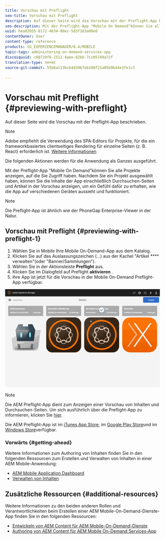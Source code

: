 ```yaml
---
title: Vorschau mit Preflight
seo-title: Vorschau mit Preflight
description: Auf dieser Seite wird die Vorschau mit der Preflight-App beschrieben.
seo-description: Mit der Preflight-App "Mobile On Demand"können Sie alle Projekte anzeigen, auf die Sie Zugriff haben. Folgen Sie dieser Seite, um mehr darüber zu erfahren.
uuid: bea83055-8172-4634-88ec-5d3f163ad8e0
contentOwner: User
content-type: reference
products: SG_EXPERIENCEMANAGER/6.4/MOBILE
topic-tags: administering-on-demand-services-app
discoiquuid: c08729f6-1512-4aee-82bb-7cc05749a72f
translation-type: tm+mt
source-git-commit: 55b6a113bcb4d39b7eb100f21a05b9b44e3fe1c3

---
```



# Vorschau mit Preflight {#previewing-with-preflight}

Auf dieser Seite wird die Vorschau mit der Preflight-App beschrieben.

>[!NOTE]
>
>Adobe empfiehlt die Verwendung des SPA-Editors für Projekte, für die ein frameworkbasiertes clientseitiges Rendering für einzelne Seiten (z. B. React) erforderlich ist. [Weitere Informationen](/help/sites-developing/spa-overview.md)

Die folgenden Aktionen werden für die Anwendung als Ganzes ausgeführt.

Mit der Preflight-App &quot;Mobile On Demand&quot;können Sie alle Projekte anzeigen, auf die Sie Zugriff haben. Nachdem Sie ein Projekt ausgewählt haben, können Sie die Inhalte der App einschließlich Durchsuchen-Seiten und Artikel in der Vorschau anzeigen, um ein Gefühl dafür zu erhalten, wie die App auf verschiedenen Geräten aussieht und funktioniert.

>[!NOTE]
>
>Die Preflight-App ist ähnlich wie der PhoneGap Enterprise-Viewer in der Natur.

## Vorschau mit Preflight {#previewing-with-preflight-1}

1. Wählen Sie in Mobile Ihre Mobile On-Demand-App aus dem Katalog.
1. Klicken Sie auf das Auslassungszeichen (...) aus der Kachel &quot;Artikel **** verwalten&quot;(oder &quot;Banner/Sammlungen&quot;).
1. Wählen Sie in der Aktionsleiste **Preflight** aus.
1. Klicken Sie im Dialogfeld auf Preflight **aktivieren** .
1. Ihre App ist jetzt für die Vorschau in der Mobile On-Demand Preflight-App verfügbar.

![chlimage_1-8](assets/chlimage_1-8.gif)

>[!NOTE]
>
>Die AEM Preflight-App dient zum Anzeigen einer Vorschau von Inhalten und Durchsuchen-Seiten. Um sich ausführlich über die Preflight-App zu informieren, klicken Sie [hier](https://helpx.adobe.com/digital-publishing-solution/help/preflight-app.html).
>
>Die AEM Preflight-App ist im [iTunes App Store](https://itunes.apple.com/us/app/adobe-experience-manager-mobile/id1042687518?mt=8), im [Google Play Store](https://play.google.com/store/apps/details?id=com.adobe.dps.preflight&hl=en)und im [Windows Store](https://www.microsoft.com/en-us/store/p/adobe-experience-manager-mobile-preflight/9nblggh5wmxq)verfügbar.

### Vorwärts {#getting-ahead}

Weitere Informationen zum Authoring von Inhalten finden Sie in den folgenden Ressourcen zum Erstellen und Verwalten von Inhalten in einer AEM Mobile-Anwendung:

* [AEM Mobile Application Dashboard](/help/mobile/mobile-apps-ondemand-application-dashboard.md)
* [Verwalten von Inhalten](/help/mobile/mobile-apps-ondemand-manage-content-ondemand.md)

## Zusätzliche Ressourcen {#additional-resources}

Weitere Informationen zu den beiden anderen Rollen und Verantwortlichkeiten beim Erstellen einer AEM Mobile-On-Demand-Dienste-App finden Sie in den folgenden Ressourcen:

* [Entwickeln von AEM Content für AEM Mobile-On-Demand-Dienste](/help/mobile/aem-mobile-on-demand.md)
* [Authoring von AEM Content für AEM Mobile On-Demand Services-App](/help/mobile/mobile-apps-ondemand.md)
